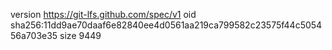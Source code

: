 version https://git-lfs.github.com/spec/v1
oid sha256:11dd9ae70daaf6e82840ee4d0561aa219ca799582c23575f44c505456a703e35
size 9449
